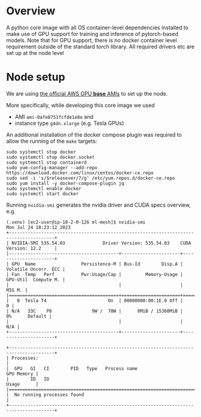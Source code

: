 # Overview

A python core image with all OS container-level dependencies installed to make use of GPU support
for training and inference of pytorch-based models. Note that for GPU support, there is no docker
container level requirement outside of the standard torch library. All required drivers etc are
set up at the node level

# Node setup

We are using [the official AWS GPU **base** AMIs](https://aws.amazon.com/releasenotes/aws-deep-learning-base-ami-amazon-linux-2/
) to set up the node.

More specifically, while developing this core image we used
- AMI `ami-0afe8751fcfde1e8e` and
- instance type `g4dn.xlarge` (e.g. Tesla GPUs)

An additional installation of the docker compose plugin was required to allow the running of the
`make` targets:

```
sudo systemctl stop docker
sudo systemctl stop docker.socket
sudo systemctl stop containerd
sudo yum-config-manager --add-repo https://download.docker.com/linux/centos/docker-ce.repo
sudo sed -i 's/$releasever/7/g' /etc/yum.repos.d/docker-ce.repo
sudo yum install -y docker-compose-plugin jq
sudo systemctl enable docker
sudo systemctl start docker
```

Running `nvidia-smi` generates the nvidia driver and CUDA specs overview, e.g.

```
(.venv) [ec2-user@ip-10-2-0-126 ml-mesh]$ nvidia-smi
Mon Jul 24 18:23:12 2023
+---------------------------------------------------------------------------------------+
| NVIDIA-SMI 535.54.03              Driver Version: 535.54.03    CUDA Version: 12.2     |
|-----------------------------------------+----------------------+----------------------+
| GPU  Name                 Persistence-M | Bus-Id        Disp.A | Volatile Uncorr. ECC |
| Fan  Temp   Perf          Pwr:Usage/Cap |         Memory-Usage | GPU-Util  Compute M. |
|                                         |                      |               MIG M. |
|=========================================+======================+======================|
|   0  Tesla T4                       On  | 00000000:00:1E.0 Off |                    0 |
| N/A   33C    P8               9W /  70W |      0MiB / 15360MiB |      0%      Default |
|                                         |                      |                  N/A |
+-----------------------------------------+----------------------+----------------------+

+---------------------------------------------------------------------------------------+
| Processes:                                                                            |
|  GPU   GI   CI        PID   Type   Process name                            GPU Memory |
|        ID   ID                                                             Usage      |
|=======================================================================================|
|  No running processes found                                                           |
+---------------------------------------------------------------------------------------+
```
